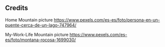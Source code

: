 ## Credits
Home Mountain picture https://www.pexels.com/es-es/foto/persona-en-un-puente-cerca-de-un-lago-747964/

My-Work-Life Mountain picture https://www.pexels.com/es-es/foto/montana-rocosa-1699030/